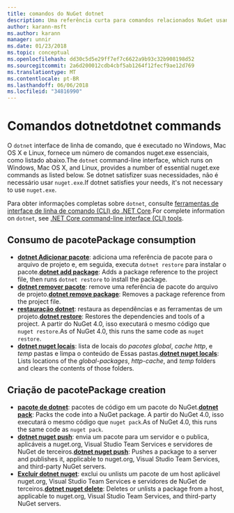 ```yaml
---
title: comandos do NuGet dotnet
description: Uma referência curta para comandos relacionados NuGet usando a interface de linha de comando dotnet.
author: karann-msft
ms.author: karann
manager: unnir
ms.date: 01/23/2018
ms.topic: conceptual
ms.openlocfilehash: dd30c5d5e29ff7ef7c6622a9b93c32b908198d52
ms.sourcegitcommit: 2a6d200012cdb4cbf5ab1264f12fecf9ae12d769
ms.translationtype: MT
ms.contentlocale: pt-BR
ms.lasthandoff: 06/06/2018
ms.locfileid: "34816990"
---
```

# <a name="dotnet-commands"></a><span data-ttu-id="ff519-103">Comandos dotnet</span><span class="sxs-lookup"><span data-stu-id="ff519-103">dotnet commands</span></span>

<span data-ttu-id="ff519-104">O `dotnet` interface de linha de comando, que é executado no Windows, Mac OS X e Linux, fornece um número de comandos nuget.exe essenciais, como listado abaixo.</span><span class="sxs-lookup"><span data-stu-id="ff519-104">The `dotnet` command-line interface, which runs on Windows, Mac OS X, and Linux, provides a number of essential nuget.exe commands as listed below.</span></span> <span data-ttu-id="ff519-105">Se dotnet satisfizer suas necessidades, não é necessário usar `nuget.exe`.</span><span class="sxs-lookup"><span data-stu-id="ff519-105">If dotnet satisfies your needs, it's not necessary to use `nuget.exe`.</span></span>

<span data-ttu-id="ff519-106">Para obter informações completas sobre `dotnet`, consulte [ferramentas de interface de linha de comando (CLI) do .NET Core](/dotnet/core/tools/?tabs=netcore2x).</span><span class="sxs-lookup"><span data-stu-id="ff519-106">For complete information on `dotnet`, see [.NET Core command-line interface (CLI) tools](/dotnet/core/tools/?tabs=netcore2x).</span></span>

## <a name="package-consumption"></a><span data-ttu-id="ff519-107">Consumo de pacote</span><span class="sxs-lookup"><span data-stu-id="ff519-107">Package consumption</span></span>

- <span data-ttu-id="ff519-108">[**dotnet Adicionar pacote**](/dotnet/core/tools/dotnet-add-package): adiciona uma referência de pacote para o arquivo de projeto e, em seguida, executa `dotnet restore` para instalar o pacote.</span><span class="sxs-lookup"><span data-stu-id="ff519-108">[**dotnet add package**](/dotnet/core/tools/dotnet-add-package): Adds a package reference to the project file, then runs `dotnet restore` to install the package.</span></span>
- <span data-ttu-id="ff519-109">[**dotnet remover pacote**](/dotnet/core/tools/dotnet-remove-package): remove uma referência de pacote do arquivo de projeto.</span><span class="sxs-lookup"><span data-stu-id="ff519-109">[**dotnet remove package**](/dotnet/core/tools/dotnet-remove-package): Removes a package reference from the project file.</span></span>
- <span data-ttu-id="ff519-110">[**restauração dotnet**](/dotnet/core/tools/dotnet-restore?tabs=netcore2x): restaura as dependências e as ferramentas de um projeto.</span><span class="sxs-lookup"><span data-stu-id="ff519-110">[**dotnet restore**](/dotnet/core/tools/dotnet-restore?tabs=netcore2x): Restores the dependencies and tools of a project.</span></span> <span data-ttu-id="ff519-111">A partir do NuGet 4.0, isso executará o mesmo código que `nuget restore`.</span><span class="sxs-lookup"><span data-stu-id="ff519-111">As of NuGet 4.0, this runs the same code as `nuget restore`.</span></span>
- <span data-ttu-id="ff519-112">[**dotnet nuget locais**](/dotnet/core/tools/dotnet-nuget-locals): lista de locais do *pacotes global*, *cache http*, e *temp* pastas e limpa o conteúdo de Essas pastas.</span><span class="sxs-lookup"><span data-stu-id="ff519-112">[**dotnet nuget locals**](/dotnet/core/tools/dotnet-nuget-locals): Lists locations of the *global-packages*, *http-cache*, and *temp* folders and clears the contents of those folders.</span></span>

## <a name="package-creation"></a><span data-ttu-id="ff519-113">Criação de pacote</span><span class="sxs-lookup"><span data-stu-id="ff519-113">Package creation</span></span>

- <span data-ttu-id="ff519-114">[**pacote de dotnet**](/dotnet/core/tools/dotnet-pack?tabs=netcore2x): pacotes de código em um pacote do NuGet.</span><span class="sxs-lookup"><span data-stu-id="ff519-114">[**dotnet pack**](/dotnet/core/tools/dotnet-pack?tabs=netcore2x): Packs the code into a NuGet package.</span></span> <span data-ttu-id="ff519-115">A partir do NuGet 4.0, isso executará o mesmo código que `nuget pack`.</span><span class="sxs-lookup"><span data-stu-id="ff519-115">As of NuGet 4.0, this runs the same code as `nuget pack`.</span></span>
- <span data-ttu-id="ff519-116">[**dotnet nuget push**](/dotnet/core/tools/dotnet-nuget-push): envia um pacote para um servidor e o publica, aplicáveis a nuget.org, Visual Studio Team Services e servidores de NuGet de terceiros.</span><span class="sxs-lookup"><span data-stu-id="ff519-116">[**dotnet nuget push**](/dotnet/core/tools/dotnet-nuget-push): Pushes a package to a server and publishes it, applicable to nuget.org, Visual Studio Team Services, and third-party NuGet servers.</span></span>
- <span data-ttu-id="ff519-117">[**Excluir dotnet nuget**](/dotnet/core/tools/dotnet-nuget-delete): exclui ou unlists um pacote de um host aplicável nuget.org, Visual Studio Team Services e servidores de NuGet de terceiros.</span><span class="sxs-lookup"><span data-stu-id="ff519-117">[**dotnet nuget delete**](/dotnet/core/tools/dotnet-nuget-delete): Deletes or unlists a package from a host, applicable to nuget.org, Visual Studio Team Services, and third-party NuGet servers.</span></span>
